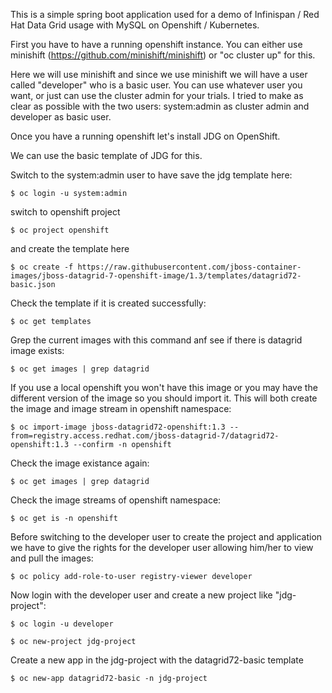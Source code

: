 This is a simple spring boot application used for a demo of Infinispan / Red Hat Data Grid  usage with MySQL on Openshift / Kubernetes.

First you have to have a running openshift instance. You can either use minishift (https://github.com/minishift/minishift) or "oc cluster up" for this.

Here we will use minishift and since we use minishift we will have a user called "developer" who is a basic user. You can use whatever user you want, or just can use the cluster admin for your trials. I tried to make as clear as possible with the two users: system:admin as cluster admin and developer as basic user.

Once you have a running openshift let's install JDG on OpenShift.

We can use the basic template of JDG for this.

Switch to the system:admin user to have save the jdg template here:  

~~~shell
$ oc login -u system:admin
~~~

switch to openshift project

~~~shell
$ oc project openshift
~~~

and create the template here

~~~shell
$ oc create -f https://raw.githubusercontent.com/jboss-container-images/jboss-datagrid-7-openshift-image/1.3/templates/datagrid72-basic.json
~~~

Check the template if it is created successfully:

~~~shell
$ oc get templates
~~~

Grep the current images with this command anf see if there is datagrid image exists:

~~~shell
$ oc get images | grep datagrid
~~~

If you use a local openshift you won't have this image or you may have the different version of the image so you should import it. This will both create the image and image stream in openshift namespace:

~~~shell
$ oc import-image jboss-datagrid72-openshift:1.3 --from=registry.access.redhat.com/jboss-datagrid-7/datagrid72-openshift:1.3 --confirm -n openshift
~~~

Check the image existance again:

~~~shell
$ oc get images | grep datagrid
~~~

Check the image streams of openshift namespace:

~~~shell
$ oc get is -n openshift
~~~

Before switching to the developer user to create the project and application we have to give the rights for the developer user allowing him/her to view and pull the images:

~~~shell
$ oc policy add-role-to-user registry-viewer developer
~~~

Now login with the developer user and create a new project like "jdg-project":

~~~shell
$ oc login -u developer
~~~

~~~shell
$ oc new-project jdg-project
~~~

Create a new app in the jdg-project with the datagrid72-basic template

~~~shell
$ oc new-app datagrid72-basic -n jdg-project
~~~


